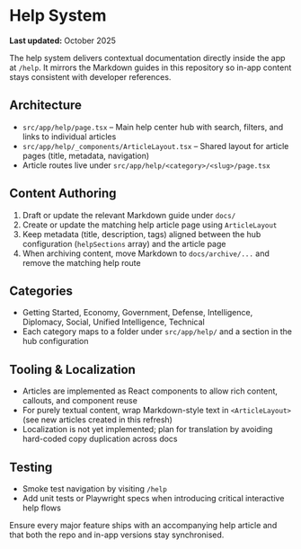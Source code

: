 # Help System

**Last updated:** October 2025

The help system delivers contextual documentation directly inside the app at `/help`. It mirrors the Markdown guides in this repository so in-app content stays consistent with developer references.

## Architecture
- `src/app/help/page.tsx` – Main help center hub with search, filters, and links to individual articles
- `src/app/help/_components/ArticleLayout.tsx` – Shared layout for article pages (title, metadata, navigation)
- Article routes live under `src/app/help/<category>/<slug>/page.tsx`

## Content Authoring
1. Draft or update the relevant Markdown guide under `docs/`
2. Create or update the matching help article page using `ArticleLayout`
3. Keep metadata (title, description, tags) aligned between the hub configuration (`helpSections` array) and the article page
4. When archiving content, move Markdown to `docs/archive/...` and remove the matching help route

## Categories
- Getting Started, Economy, Government, Defense, Intelligence, Diplomacy, Social, Unified Intelligence, Technical
- Each category maps to a folder under `src/app/help/` and a section in the hub configuration

## Tooling & Localization
- Articles are implemented as React components to allow rich content, callouts, and component reuse
- For purely textual content, wrap Markdown-style text in `<ArticleLayout>` (see new articles created in this refresh)
- Localization is not yet implemented; plan for translation by avoiding hard-coded copy duplication across docs

## Testing
- Smoke test navigation by visiting `/help`
- Add unit tests or Playwright specs when introducing critical interactive help flows

Ensure every major feature ships with an accompanying help article and that both the repo and in-app versions stay synchronised.
